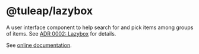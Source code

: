 # @tuleap/lazybox

A user interface component to help search for and pick items among groups of items. See [ADR 0002: Lazybox](./adr/0002-lazybox.md) for details.

See [online documentation](https://design-system.tuleap.net/?path=/docs/tlp-forms-lazybox--docs).
